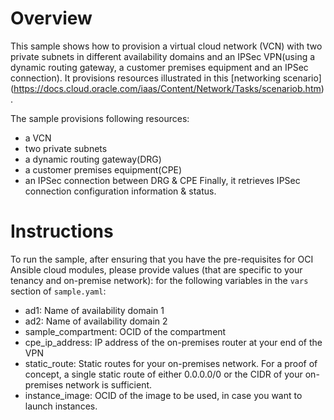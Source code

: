# Overview

This sample shows how to provision a virtual cloud network (VCN) with two private subnets in different availability
domains and an IPSec VPN(using a dynamic routing gateway, a customer premises equipment and an IPSec connection). It
provisions resources illustrated in this [networking scenario]
(https://docs.cloud.oracle.com/iaas/Content/Network/Tasks/scenariob.htm).

The sample provisions following resources:
- a VCN
- two private subnets
- a dynamic routing gateway(DRG)
- a customer premises equipment(CPE)
- an IPSec connection between DRG & CPE
Finally, it retrieves IPSec connection configuration information & status.

# Instructions

To run the sample, after ensuring that you have the pre-requisites for OCI
Ansible cloud modules, please provide values (that are specific to your tenancy and on-premise network):
for the following variables in the `vars` section of `sample.yaml`:
- ad1: Name of availability domain 1
- ad2: Name of availability domain 2
- sample_compartment: OCID of the compartment
- cpe_ip_address: IP address of the on-premises router at your end of the VPN
- static_route: Static routes for your on-premises network. For a proof of concept, a single static route of either
                0.0.0.0/0 or the CIDR of your on-premises network is sufficient.
- instance_image: OCID of the image to be used, in case you want to launch instances.
